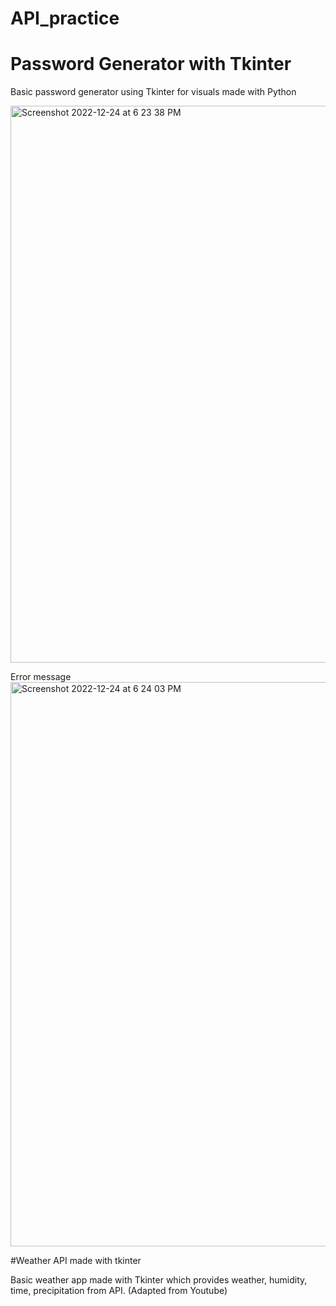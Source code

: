# API_practice

# Password Generator with Tkinter

Basic password generator using Tkinter for visuals made with Python

<img width="891" alt="Screenshot 2022-12-24 at 6 23 38 PM" src="https://user-images.githubusercontent.com/95165049/209453170-099328a9-ea95-4263-bed1-36204b759328.png">

Error message
<img width="903" alt="Screenshot 2022-12-24 at 6 24 03 PM" src="https://user-images.githubusercontent.com/95165049/209453174-ffa5339f-5019-4c86-8f56-e028c29e300a.png">

#Weather API made with tkinter

Basic weather app made with Tkinter which provides weather, humidity, time, precipitation from API. (Adapted from Youtube)
